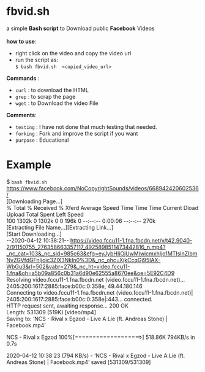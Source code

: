 # fbvid.sh
a simple __Bash script__ to Download public __Facebook__ Videos
<br><br>
__how to use__:<br>
* right click on the video and copy the video url
* run the script as: <br>`$ bash fbvid.sh  <copied_video_url>` 

__Commands__ :<br>
* `curl` : to download the HTML
* `grep` : to scrap the page
* `wget` : to Download the video File

__Comments__:<br>
* `testing` : I have not done that much testing that needed. 
* `forking` : Fork and improve the script if you want
* `purpose` : Educational

# Example
$ `bash fbvid.sh` https://www.facebook.com/NoCopyrightSounds/videos/668942420602536/<br>
[Downloading Page...]<br>
  % Total    % Received % Xferd  Average Speed   Time    Time     Time  Current
                                 Dload  Upload   Total   Spent    Left  Speed<br>
100 1302k    0 1302k    0     0   196k      0 --:--:--  0:00:06 --:--:--  270k<br>
[Extracting File Name...][Extracting Link...]<br>
[Start Downloading...]<br>
--2020-04-12 10:38:21--  https://video.fccu11-1.fna.fbcdn.net/v/t42.9040-2/91150755_276358663357117_4925898511473442816_n.mp4?_nc_cat=103&_nc_sid=985c63&efg=eyJybHIiOjUwMiwicmxhIjo1MTIsInZlbmNvZGVfdGFnIjoic3ZlX3NkIn0%3D&_nc_ohc=XjkCcqGj95IAX-WbGu3&rl=502&vabr=279&_nc_ht=video.fccu11-1.fna&oh=a5b09a856c0b31a6d90e62555a8670ee&oe=5E92C4D9<br>
Resolving video.fccu11-1.fna.fbcdn.net (video.fccu11-1.fna.fbcdn.net)...<br>2405:200:1617:2885:face:b00c:0:358e, 49.44.180.146
<br>Connecting to video.fccu11-1.fna.fbcdn.net (video.fccu11-1.fna.fbcdn.net)|<br>2405:200:1617:2885:face:b00c:0:358e|:443... connected.
<br>HTTP request sent, awaiting response... 200 OK
<br>Length: 531309 (519K) [video/mp4]
<br>Saving to: ‘NCS - Rival x Egzod - Live A Lie (ft. Andreas Stone) | Facebook.mp4’

NCS - Rival x Egzod 100%[===================>] 518.86K   794KB/s    in 0.7s    

2020-04-12 10:38:23 (794 KB/s) - ‘NCS - Rival x Egzod - Live A Lie (ft. Andreas Stone) | Facebook.mp4’ saved [531309/531309]
 

